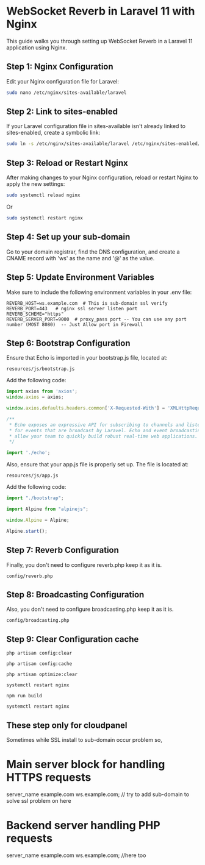 # WebSocket Reverb in Laravel 11 with Nginx

This guide walks you through setting up WebSocket Reverb in a Laravel 11 application using Nginx.

## Step 1: Nginx Configuration

Edit your Nginx configuration file for Laravel:

```bash
sudo nano /etc/nginx/sites-available/laravel
```

## Step 2: Link to sites-enabled

If your Laravel configuration file in sites-available isn't already linked to sites-enabled, create a symbolic link:

```bash
sudo ln -s /etc/nginx/sites-available/laravel /etc/nginx/sites-enabled/
```
## Step 3: Reload or Restart Nginx

After making changes to your Nginx configuration, reload or restart Nginx to apply the new settings:

```bash
sudo systemctl reload nginx
```

Or 

```bash
sudo systemctl restart nginx
```

## Step 4: Set up your sub-domain
Go to your domain registrar, find the DNS configuration, and create a CNAME record with 'ws' as the name and '@' as the value.


## Step 5: Update Environment Variables

Make sure to include the following environment variables in your .env file:

```env
REVERB_HOST=ws.example.com  # This is sub-domain ssl verify
REVERB_PORT=443   # nginx ssl server listen port
REVERB_SCHEME="https"  
REVERB_SERVER_PORT=9000  # proxy_pass port -- You can use any port number (MOST 8080)  -- Just Allow port in Firewall
````


## Step 6: Bootstrap Configuration

Ensure that Echo is imported in your bootstrap.js file, located at:
```path
resources/js/bootstrap.js
```

Add the following code:

```js
import axios from 'axios';
window.axios = axios;

window.axios.defaults.headers.common['X-Requested-With'] = 'XMLHttpRequest';

/**
 * Echo exposes an expressive API for subscribing to channels and listening
 * for events that are broadcast by Laravel. Echo and event broadcasting
 * allow your team to quickly build robust real-time web applications.
 */

import './echo';

```

Also, ensure that your app.js file is properly set up. The file is located at:

```path
resources/js/app.js
```
Add the following code:

```js
import "./bootstrap";

import Alpine from "alpinejs";

window.Alpine = Alpine;

Alpine.start();

```

## Step 7: Reverb Configuration

Finally, you don't need to configure reverb.php keep it as it is.
```path
config/reverb.php
```

## Step 8: Broadcasting Configuration

Also, you don't need to configure broadcasting.php keep it as it is.
```path
config/broadcasting.php
```

## Step 9: Clear Configuration cache
```path
php artisan config:clear

php artisan config:cache

php artisan optimize:clear

systemctl restart nginx

npm run build

systemctl restart nginx
```


## These step only for cloudpanel 
Sometimes while SSL install to sub-domain occur problem so, 

# Main server block for handling HTTPS requests
 server_name example.com ws.example.com; // try to add sub-domain to solve ssl problem on here

# Backend server handling PHP requests
  server_name example.com ws.example.com; //here too










